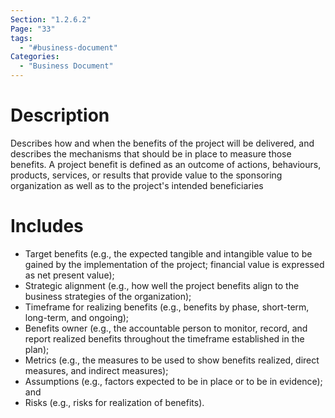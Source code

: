 ```yaml
---
Section: "1.2.6.2"
Page: "33"
tags:
  - "#business-document"
Categories:
  - "Business Document"
---
```

# Description
Describes how and when the benefits of the project will be delivered, and describes the mechanisms that should be in place to measure those benefits. A project benefit is defined as an outcome of actions, behaviours, products, services, or results that provide value to the sponsoring organization as well as to the project's intended beneficiaries
# Includes
- Target benefits (e.g., the expected tangible and intangible value to be gained by the implementation of the project; financial value is expressed as net present value);
- Strategic alignment (e.g., how well the project benefits align to the business strategies of the organization);
- Timeframe for realizing benefits (e.g., benefits by phase, short-term, long-term, and ongoing);
- Benefits owner (e.g., the accountable person to monitor, record, and report realized benefits throughout the timeframe established in the plan);
- Metrics (e.g., the measures to be used to show benefits realized, direct measures, and indirect measures);
- Assumptions (e.g., factors expected to be in place or to be in evidence); and
- Risks (e.g., risks for realization of benefits).